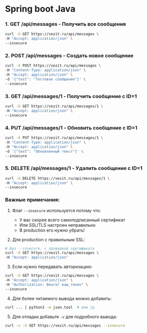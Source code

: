 # Spring boot Java 

### 1. GET /api/messages - Получить все сообщения
```bash
curl -X GET https://vezit.ru/api/messages \
-H "Accept: application/json" \
--insecure
```

### 2. POST /api/messages - Создать новое сообщение
```bash
curl -X POST https://vezit.ru/api/messages \
-H "Content-Type: application/json" \
-H "Accept: application/json" \
-d '{"text": "Тестовое сообщение"}' \
--insecure
```

### 3. GET /api/messages/1 - Получить сообщение с ID=1
```bash
curl -X GET https://vezit.ru/api/messages/1 \
-H "Accept: application/json" \
--insecure
```

### 4. PUT /api/messages/1 - Обновить сообщение с ID=1
```bash
curl -X PUT https://vezit.ru/api/messages/1 \
-H "Content-Type: application/json" \
-H "Accept: application/json" \
-d '{"text": "Обновленный текст"}' \
--insecure
```

### 5. DELETE /api/messages/1 - Удалить сообщение с ID=1
```bash
curl -X DELETE https://vezit.ru/api/messages/1 \
-H "Accept: application/json" \
--insecure
```

### Важные примечания:

1. Флаг `--insecure` используется потому что:
   - У вас скорее всего самоподписанный сертификат
   - Или SSL/TLS настроен неправильно
   - В production его нужно убрать!

2. Для production с правильным SSL:
```bash
# Без --insecure, с проверкой сертификата
curl -X GET https://vezit.ru/api/messages \
-H "Accept: application/json"
```

3. Если нужно передавать авторизацию:
```bash
curl -X GET https://vezit.ru/api/messages \
-H "Accept: application/json" \
-H "Authorization: Bearer ваш_токен" \
--insecure
```

4. Для более читаемого вывода можно добавить:
```bash
curl ... | python3 -m json.tool  # или jq
```

5. Для отладки добавьте `-v` для подробного вывода:
```bash
curl -v -X GET https://vezit.ru/api/messages --insecure
```
